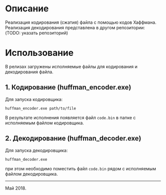 # Описание

Реализация кодирования (сжатия) файла с помощью кодов Хаффмана.  
Реализация декодирования представлена в другом репозитории: (TODO: указать репозиторий)

# Использование
В релизах загружены исполняемые файлы для кодирования и декодирования файла.


## 1. Кодирование (huffman_encoder.exe)

Для запуска кодировщика:

```
huffman_encoder.exe path/to/file
```

В результате исполнения появляется файл `code.bin` в папке с исполняемым файлом кодировщика.

## 2. Декодирование (huffman_decoder.exe)

Для запуска декодировщика:

```
huffman_decoder.exe
```

при этом необходимо поместить файл `code.bin` рядом с исполняемым файлом декодировщика.

---
Май 2018.
